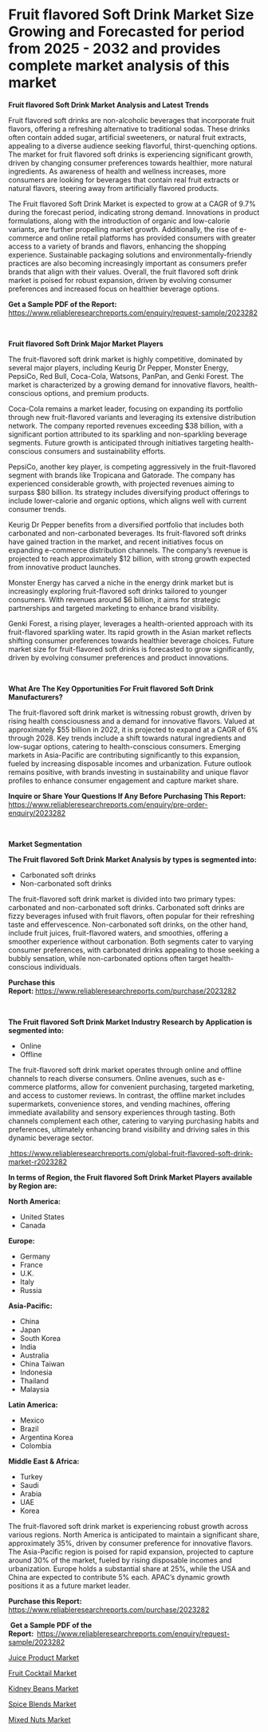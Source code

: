 <p><h1>Fruit flavored Soft Drink Market Size Growing and Forecasted for period from 2025 - 2032 and provides complete market analysis of this market</h1></p><p><strong>Fruit flavored Soft Drink Market Analysis and Latest Trends</strong></p>
<p><p>Fruit flavored soft drinks are non-alcoholic beverages that incorporate fruit flavors, offering a refreshing alternative to traditional sodas. These drinks often contain added sugar, artificial sweeteners, or natural fruit extracts, appealing to a diverse audience seeking flavorful, thirst-quenching options. The market for fruit flavored soft drinks is experiencing significant growth, driven by changing consumer preferences towards healthier, more natural ingredients. As awareness of health and wellness increases, more consumers are looking for beverages that contain real fruit extracts or natural flavors, steering away from artificially flavored products.</p><p>The Fruit flavored Soft Drink Market is expected to grow at a CAGR of 9.7% during the forecast period, indicating strong demand. Innovations in product formulations, along with the introduction of organic and low-calorie variants, are further propelling market growth. Additionally, the rise of e-commerce and online retail platforms has provided consumers with greater access to a variety of brands and flavors, enhancing the shopping experience. Sustainable packaging solutions and environmentally-friendly practices are also becoming increasingly important as consumers prefer brands that align with their values. Overall, the fruit flavored soft drink market is poised for robust expansion, driven by evolving consumer preferences and increased focus on healthier beverage options.</p></p>
<p><strong>Get a Sample PDF of the Report:&nbsp;</strong> <a href="https://www.reliableresearchreports.com/enquiry/request-sample/2023282?utm_campaign=33&utm_medium=2&utm_source=Github&utm_content=ia&utm_term=07042025&utm_id=fruit-flavored-soft-drink">https://www.reliableresearchreports.com/enquiry/request-sample/2023282</a></p>
<p>&nbsp;</p>
<p><strong>Fruit flavored Soft Drink Major Market Players</strong></p>
<p><p>The fruit-flavored soft drink market is highly competitive, dominated by several major players, including Keurig Dr Pepper, Monster Energy, PepsiCo, Red Bull, Coca-Cola, Watsons, PanPan, and Genki Forest. The market is characterized by a growing demand for innovative flavors, health-conscious options, and premium products.</p><p>Coca-Cola remains a market leader, focusing on expanding its portfolio through new fruit-flavored variants and leveraging its extensive distribution network. The company reported revenues exceeding $38 billion, with a significant portion attributed to its sparkling and non-sparkling beverage segments. Future growth is anticipated through initiatives targeting health-conscious consumers and sustainability efforts.</p><p>PepsiCo, another key player, is competing aggressively in the fruit-flavored segment with brands like Tropicana and Gatorade. The company has experienced considerable growth, with projected revenues aiming to surpass $80 billion. Its strategy includes diversifying product offerings to include lower-calorie and organic options, which aligns well with current consumer trends.</p><p>Keurig Dr Pepper benefits from a diversified portfolio that includes both carbonated and non-carbonated beverages. Its fruit-flavored soft drinks have gained traction in the market, and recent initiatives focus on expanding e-commerce distribution channels. The company’s revenue is projected to reach approximately $12 billion, with strong growth expected from innovative product launches.</p><p>Monster Energy has carved a niche in the energy drink market but is increasingly exploring fruit-flavored soft drinks tailored to younger consumers. With revenues around $6 billion, it aims for strategic partnerships and targeted marketing to enhance brand visibility.</p><p>Genki Forest, a rising player, leverages a health-oriented approach with its fruit-flavored sparkling water. Its rapid growth in the Asian market reflects shifting consumer preferences towards healthier beverage choices. Future market size for fruit-flavored soft drinks is forecasted to grow significantly, driven by evolving consumer preferences and product innovations.</p></p>
<p>&nbsp;</p>
<p><strong>What Are The Key Opportunities For Fruit flavored Soft Drink Manufacturers?</strong></p>
<p><p>The fruit-flavored soft drink market is witnessing robust growth, driven by rising health consciousness and a demand for innovative flavors. Valued at approximately $55 billion in 2022, it is projected to expand at a CAGR of 6% through 2028. Key trends include a shift towards natural ingredients and low-sugar options, catering to health-conscious consumers. Emerging markets in Asia-Pacific are contributing significantly to this expansion, fueled by increasing disposable incomes and urbanization. Future outlook remains positive, with brands investing in sustainability and unique flavor profiles to enhance consumer engagement and capture market share.</p></p>
<p><strong>Inquire or Share Your Questions If Any Before Purchasing This Report:</strong> <a href="https://www.reliableresearchreports.com/enquiry/pre-order-enquiry/2023282?utm_campaign=33&utm_medium=2&utm_source=Github&utm_content=ia&utm_term=07042025&utm_id=fruit-flavored-soft-drink">https://www.reliableresearchreports.com/enquiry/pre-order-enquiry/2023282</a></p>
<p>&nbsp;</p>
<p><strong>Market Segmentation</strong></p>
<p><strong>The Fruit flavored Soft Drink Market Analysis by types is segmented into:</strong></p>
<p><ul><li>Carbonated soft drinks</li><li>Non-carbonated soft drinks</li></ul></p>
<p><p>The fruit-flavored soft drink market is divided into two primary types: carbonated and non-carbonated soft drinks. Carbonated soft drinks are fizzy beverages infused with fruit flavors, often popular for their refreshing taste and effervescence. Non-carbonated soft drinks, on the other hand, include fruit juices, fruit-flavored waters, and smoothies, offering a smoother experience without carbonation. Both segments cater to varying consumer preferences, with carbonated drinks appealing to those seeking a bubbly sensation, while non-carbonated options often target health-conscious individuals.</p></p>
<p><strong>Purchase this Report:&nbsp;</strong><a href="https://www.reliableresearchreports.com/purchase/2023282?utm_campaign=33&utm_medium=2&utm_source=Github&utm_content=ia&utm_term=07042025&utm_id=fruit-flavored-soft-drink">https://www.reliableresearchreports.com/purchase/2023282</a></p>
<p>&nbsp;</p>
<p><strong>The Fruit flavored Soft Drink Market Industry Research by Application is segmented into:</strong></p>
<p><ul><li>Online</li><li>Offline</li></ul></p>
<p><p>The fruit-flavored soft drink market operates through online and offline channels to reach diverse consumers. Online avenues, such as e-commerce platforms, allow for convenient purchasing, targeted marketing, and access to customer reviews. In contrast, the offline market includes supermarkets, convenience stores, and vending machines, offering immediate availability and sensory experiences through tasting. Both channels complement each other, catering to varying purchasing habits and preferences, ultimately enhancing brand visibility and driving sales in this dynamic beverage sector.</p></p>
<p><a href="https://www.reliableresearchreports.com/global-fruit-flavored-soft-drink-market-r2023282?utm_campaign=33&utm_medium=2&utm_source=Github&utm_content=ia&utm_term=07042025&utm_id=fruit-flavored-soft-drink">&nbsp;https://www.reliableresearchreports.com/global-fruit-flavored-soft-drink-market-r2023282</a></p>
<p><strong>In terms of Region, the Fruit flavored Soft Drink Market Players available by Region are:</strong></p>
<p>
    <p> <strong> North America: </strong>
        <ul>
            <li>United States</li>
            <li>Canada</li>
        </ul>
        </p> 
    <p> <strong> Europe: </strong>
        <ul>
            <li>Germany</li>
            <li>France</li>
            <li>U.K.</li>
            <li>Italy</li>
            <li>Russia</li>
        </ul>
        </p> 
    <p> <strong> Asia-Pacific: </strong>
        <ul>
            <li>China</li>
            <li>Japan</li>
            <li>South Korea</li>
            <li>India</li>
            <li>Australia</li>
            <li>China Taiwan</li>
            <li>Indonesia</li>
            <li>Thailand</li>
            <li>Malaysia</li>
        </ul>
        </p> 
    <p> <strong> Latin America: </strong>
        <ul>
            <li>Mexico</li>
            <li>Brazil</li>
            <li>Argentina Korea</li>
            <li>Colombia</li>
        </ul>
        </p> 
    <p> <strong> Middle East & Africa: </strong>
        <ul>
            <li>Turkey</li>
            <li>Saudi</li>
            <li>Arabia</li>
            <li>UAE</li>
            <li>Korea</li>
        </ul>
    </p>
    </p>
<p><p>The fruit-flavored soft drink market is experiencing robust growth across various regions. North America is anticipated to maintain a significant share, approximately 35%, driven by consumer preference for innovative flavors. The Asia-Pacific region is poised for rapid expansion, projected to capture around 30% of the market, fueled by rising disposable incomes and urbanization. Europe holds a substantial share at 25%, while the USA and China are expected to contribute 5% each. APAC’s dynamic growth positions it as a future market leader.</p></p>
<p><strong>Purchase this Report: </strong><a href="https://www.reliableresearchreports.com/purchase/2023282?utm_campaign=33&utm_medium=2&utm_source=Github&utm_content=ia&utm_term=07042025&utm_id=fruit-flavored-soft-drink">https://www.reliableresearchreports.com/purchase/2023282</a></p>
<p>&nbsp;<strong>Get a Sample PDF of the Report:&nbsp;&nbsp;</strong><a href="https://www.reliableresearchreports.com/enquiry/request-sample/2023282?utm_campaign=33&utm_medium=2&utm_source=Github&utm_content=ia&utm_term=07042025&utm_id=fruit-flavored-soft-drink">https://www.reliableresearchreports.com/enquiry/request-sample/2023282</a></p>
<p><strong></strong></p>
<p><p><a href="https://github.com/sawrovpipolo/Market-Research-Report-List-1/blob/main/juice-product-market.md?utm_campaign=33&utm_medium=2&utm_source=Github&utm_content=ia&utm_term=07042025&utm_id=fruit-flavored-soft-drink">Juice Product Market</a></p><p><a href="https://github.com/aarajlyre/Market-Research-Report-List-1/blob/main/fruit-cocktail-market.md?utm_campaign=33&utm_medium=2&utm_source=Github&utm_content=ia&utm_term=07042025&utm_id=fruit-flavored-soft-drink">Fruit Cocktail Market</a></p><p><a href="https://github.com/nkbaroga/Market-Research-Report-List-1/blob/main/kidney-beans-market.md?utm_campaign=33&utm_medium=2&utm_source=Github&utm_content=ia&utm_term=07042025&utm_id=fruit-flavored-soft-drink">Kidney Beans Market</a></p><p><a href="https://github.com/elvutedipela/Market-Research-Report-List-1/blob/main/spice-blends-market.md?utm_campaign=33&utm_medium=2&utm_source=Github&utm_content=ia&utm_term=07042025&utm_id=fruit-flavored-soft-drink">Spice Blends Market</a></p><p><a href="https://github.com/ritooesiaba/Market-Research-Report-List-1/blob/main/mixed-nuts-market.md?utm_campaign=33&utm_medium=2&utm_source=Github&utm_content=ia&utm_term=07042025&utm_id=fruit-flavored-soft-drink">Mixed Nuts Market</a></p></p>